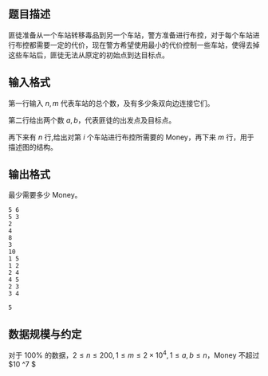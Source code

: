 ## 题目描述

匪徒准备从一个车站转移毒品到另一个车站，警方准备进行布控，对于每个车站进行布控都需要一定的代价，现在警方希望使用最小的代价控制一些车站，使得去掉这些车站后，匪徒无法从原定的初始点到达目标点。

## 输入格式

第一行输入 $n,m$ 代表车站的总个数，及有多少条双向边连接它们。

第二行给出两个数 $a,b$，代表匪徒的出发点及目标点。

再下来有 $n$ 行,给出对第 $i$ 个车站进行布控所需要的 Money，再下来 $m$ 行，用于描述图的结构。

## 输出格式

最少需要多少 Money。

```input1
5 6
5 3
2
4
8
3
10
1 5
1 2
2 4
4 5
2 3
3 4
```

```output1
5
```

## 数据规模与约定

对于 $100\%$ 的数据，$2 \le n \le 200,1 \le m \le 2\times 10 ^ 4, 1 \le a,b \le n$，Money 不超过 $10 ^7 $